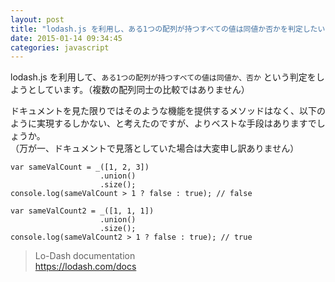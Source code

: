 ```yaml
---
layout: post
title: "lodash.js を利用し、ある1つの配列が持つすべての値は同値か否かを判定したい"
date: 2015-01-14 09:34:45
categories: javascript
---
```

<p>lodash.js を利用して、<code>ある1つの配列が持つすべての値は同値か、否か</code> という判定をしようとしています。（複数の配列同士の比較ではありません）</p>

<p>ドキュメントを見た限りではそのような機能を提供するメソッドはなく、以下のように実現するしかない、と考えたのですが、よりベストな手段はありますでしょうか。<br>
（万が一、ドキュメントで見落としていた場合は大変申し訳ありません）</p>

<pre><code>var sameValCount = _([1, 2, 3])
                    .union()
                    .size();
console.log(sameValCount &gt; 1 ? false : true); // false

var sameValCount2 = _([1, 1, 1])
                    .union()
                    .size();
console.log(sameValCount2 &gt; 1 ? false : true); // true
</code></pre>

<blockquote>
  <p>Lo-Dash documentation<br>
  <a href="https://lodash.com/docs" rel="nofollow">https://lodash.com/docs</a>    </p>
</blockquote>
